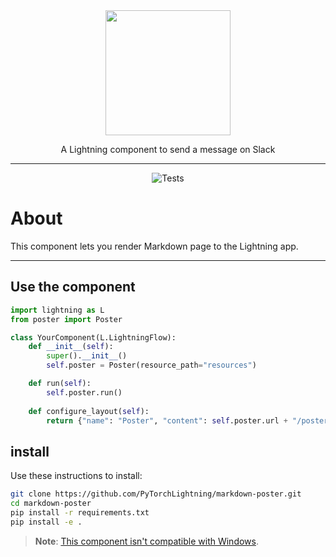 <!---:lai-name: Slack Messenger--->

<div align="center">
<img src="https://pl-bolts-doc-images.s3.us-east-2.amazonaws.com/lai.png" width="200px">

A Lightning component to send a message on Slack
______________________________________________________________________

![Tests](https://github.com/PyTorchLightning/LAI-slack-messenger/actions/workflows/ci-testing.yml/badge.svg)

</div>

# About
This component lets you render Markdown page to the Lightning app.


----

## Use the component

<!---:lai-use:--->
```python
import lightning as L
from poster import Poster

class YourComponent(L.LightningFlow):
    def __init__(self):
        super().__init__()
        self.poster = Poster(resource_path="resources")

    def run(self):
        self.poster.run()
    
    def configure_layout(self):
        return {"name": "Poster", "content": self.poster.url + "/poster.html"}
```

## install
Use these instructions to install:

<!---:lai-install:--->
```bash
git clone https://github.com/PyTorchLightning/markdown-poster.git
cd markdown-poster
pip install -r requirements.txt
pip install -e .
```
> **Note**: [This component isn't compatible with Windows](https://github.com/patrick-kidger/mkposters#assumptions).